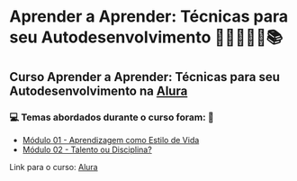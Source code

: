 # Aprender a Aprender: Técnicas para seu Autodesenvolvimento 👩🏻‍💻🤯🧠📚
## Curso Aprender a Aprender: Técnicas para seu Autodesenvolvimento na [Alura](https://www.alura.com.br/curso-online-aprender-a-aprender-tecnicas-para-seu-autodesenvolvimento)
### 💻 Temas abordados durante o curso foram: 🚀
- [Módulo 01 - Aprendizagem como Estilo de Vida](https://github.com/romulovieira777/Aprender_a_Aprender_Tecnicas_para_seu_Autodesenvolvimento/tree/main/Modulo_01_Aprendizagem_como_Estilo_de_Vida)
- [Módulo 02 - Talento ou Disciplina?](https://github.com/romulovieira777/Aprender_a_Aprender_Tecnicas_para_seu_Autodesenvolvimento/tree/main/Modulo_02_Talento_ou_Disciplina)

Link para o curso: [Alura](https://www.alura.com.br/curso-online-aprender-a-aprender-tecnicas-para-seu-autodesenvolvimento)
